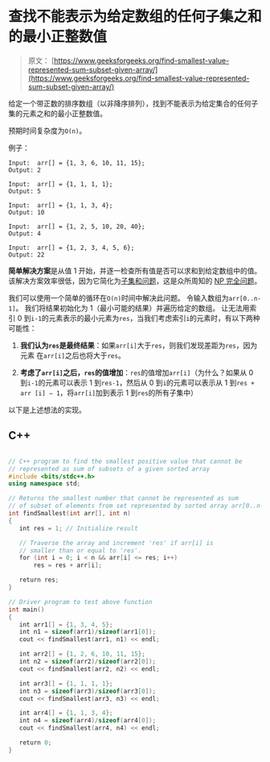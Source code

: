 # 查找不能表示为给定数组的任何子集之和的最小正整数值

> 原文： [https://www.geeksforgeeks.org/find-smallest-value-represented-sum-subset-given-array/](https://www.geeksforgeeks.org/find-smallest-value-represented-sum-subset-given-array/)

给定一个带正数的排序数组（以非降序排列），找到不能表示为给定集合的任何子集的元素之和的最小正整数值。

预期时间复杂度为`O(n)`。

例子：

```
Input:  arr[] = {1, 3, 6, 10, 11, 15};
Output: 2

Input:  arr[] = {1, 1, 1, 1};
Output: 5

Input:  arr[] = {1, 1, 3, 4};
Output: 10

Input:  arr[] = {1, 2, 5, 10, 20, 40};
Output: 4

Input:  arr[] = {1, 2, 3, 4, 5, 6};
Output: 22

```



**简单解决方案**是从值 1 开始，并逐一检查所有值是否可以求和到给定数组中的值。 该解决方案效率很低，因为它简化为[子集和问题](https://www.geeksforgeeks.org/dynamic-programming-subset-sum-problem/)，这是众所周知的 [NP 完全问题](https://www.geeksforgeeks.org/np-completeness-set-1/)。

我们可以使用一个简单的循环在`O(n)`时间中解决此问题。 令输入数组为`arr[0..n-1]`。 我们将结果初始化为 1（最小可能的结果）并遍历给定的数组。 让无法用索引 0 到`i-1`的元素表示的最小元素为`res`，当我们考虑索引`i`的元素时，有以下两种可能性：

1.  **我们认为`res`是最终结果**：如果`arr[i]`大于`res`，则我们发现差距为`res`，因为元素 在`arr[i]`之后也将大于`res`。

2.  **考虑了`arr[i]`之后，`res`的值增加**：`res`的值增加`arr[i]`（为什么？如果从 0 到`i-1`的元素可以表示 1 到`res-1`，然后从 0 到`i`的元素可以表示从 1 到`res + arr [i] – 1`，将`arr[i]`加到表示 1 到`res`的所有子集中）

以下是上述想法的实现。

## C++ 

```cpp

// C++ program to find the smallest positive value that cannot be 
// represented as sum of subsets of a given sorted array 
#include <bits/stdc++.h> 
using namespace std; 

// Returns the smallest number that cannot be represented as sum 
// of subset of elements from set represented by sorted array arr[0..n-1] 
int findSmallest(int arr[], int n) 
{ 
   int res = 1; // Initialize result 

   // Traverse the array and increment 'res' if arr[i] is 
   // smaller than or equal to 'res'. 
   for (int i = 0; i < n && arr[i] <= res; i++) 
       res = res + arr[i]; 

   return res; 
} 

// Driver program to test above function 
int main() 
{ 
   int arr1[] = {1, 3, 4, 5}; 
   int n1 = sizeof(arr1)/sizeof(arr1[0]); 
   cout << findSmallest(arr1, n1) << endl; 

   int arr2[] = {1, 2, 6, 10, 11, 15}; 
   int n2 = sizeof(arr2)/sizeof(arr2[0]); 
   cout << findSmallest(arr2, n2) << endl; 

   int arr3[] = {1, 1, 1, 1}; 
   int n3 = sizeof(arr3)/sizeof(arr3[0]); 
   cout << findSmallest(arr3, n3) << endl; 

   int arr4[] = {1, 1, 3, 4}; 
   int n4 = sizeof(arr4)/sizeof(arr4[0]); 
   cout << findSmallest(arr4, n4) << endl; 

   return 0; 
} 

```